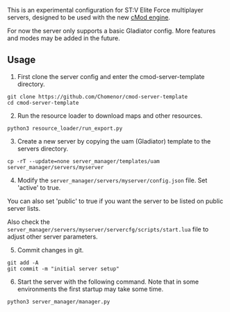 This is an experimental configuration for ST:V Elite Force multiplayer servers, designed to be used with the new [cMod engine](https://github.com/Chomenor/cmod-engine-alpha).

For now the server only supports a basic Gladiator config. More features and modes may be added in the future.

## Usage

1) First clone the server config and enter the cmod-server-template directory.

```
git clone https://github.com/Chomenor/cmod-server-template
cd cmod-server-template
```

2) Run the resource loader to download maps and other resources.

```
python3 resource_loader/run_export.py
```

3) Create a new server by copying the uam (Gladiator) template to the servers directory.

```
cp -rT --update=none server_manager/templates/uam server_manager/servers/myserver
```

4) Modify the `server_manager/servers/myserver/config.json` file. Set 'active' to true.

You can also set 'public' to true if you want the server to be listed on public server lists.

Also check the `server_manager/servers/myserver/servercfg/scripts/start.lua` file to adjust other server parameters.

5) Commit changes in git.

```
git add -A
git commit -m "initial server setup"
```

6) Start the server with the following command. Note that in some environments the first startup may take some time.

```
python3 server_manager/manager.py
```
